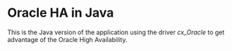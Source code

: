 # Oracle HA in Java

This is the Java version of the application using the driver *cx_Oracle* to get
advantage of the Oracle High Availability.
